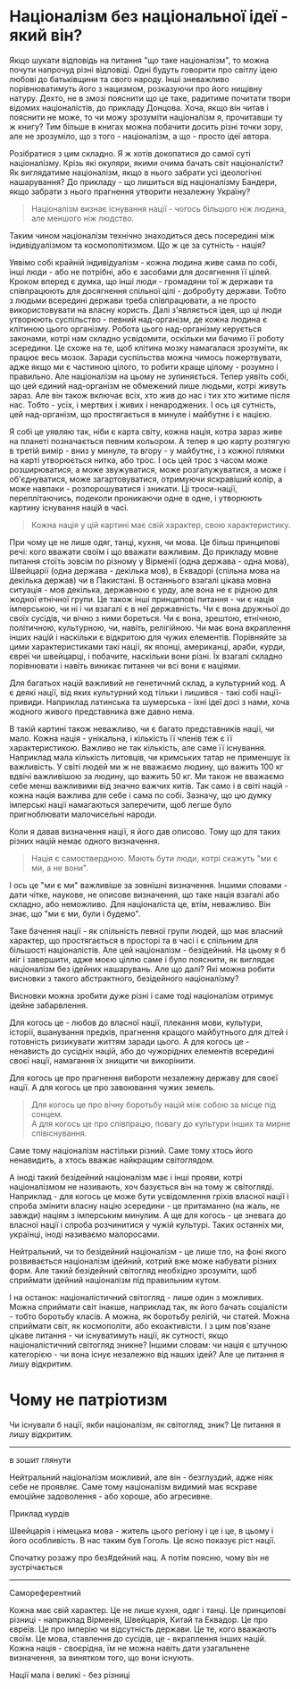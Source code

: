 # Націоналізм без національної ідеї - який він?

Якщо шукати відповідь на питання "що таке націоналізм", то можна почути напрочуд різні відповіді.
Одні будуть говорити про світлу ідею любові до батьківщини та свого народу.
Інші зневажливо порівнюватимуть його з нацизмом, розказуючи про його нищівну натуру.
Дехто, не в змозі пояснити що це таке, радитиме почитати твори відомих націоналістів, до прикладу Донцова.
Хоча, якщо він читав і пояснити не може, то чи можу зрозуміти націоналізм я, прочитавши ту ж книгу?
Тим більше в книгах можна побачити досить різні точки зору, але не зрозуміло, що з того - націоналізм, а що - просто ідеї автора.

Розібратися з цим складно.
Я ж хотів докопатися до самої суті націоналізму.
Крізь які окуляри, якими очима бачать світ націоналісти?
Як виглядатиме націоналізм, якщо в нього забрати усі ідеологічні нашарування?
До прикладу - що лишиться від націоналізму Бандери, якщо забрати з нього прагнення утворити незалежну Україну?

> Націоналізм визнає існування нації - чогось більшого ніж людина, але меншого ніж людство.

Таким чином націоналізм технічно знаходиться десь посередині між індивідуалізмом та космополітизмом.
Що ж це за сутність - нація?

Уявімо собі крайній індивідуалізм - кожна людина живе сама по собі, інші люди - або не потрібні, або є засобами для досягнення її цілей.
Кроком вперед є думка, що інші люди - громадяни тої ж держави та співпрацюють для досягнення спільної цілі - добробуту держави.
Тобто з людьми всередині держави треба співпрацювати, а не просто використовувати на власну користь.
Далі з'являється ідея, що ці люди утворюють суспільство - певний над-організм, де кожна людина є клітиною цього організму.
Робота цього над-організму керується законами, котрі нам складно усвідомити, оскільки ми бачимо її роботу зсередини.
Це схоже на те, щоб клітина мозку намагалася зрозуміти, як працює весь мозок.
Заради суспільства можна чимось пожертвувати, адже якщо ми є частиною цілого, то робити краще цілому - розумно і правильно.
Але націоналізм на цьому не зупиняється. 
Тепер уявіть собі, що цей єдиний над-організм не обмежений лише людьми, котрі живуть зараз.
Але він також включає всіх, хто жив до нас і тих хто житиме після нас.
Тобто - усіх, і мертвих і живих і ненароджених.
І ось ця сутність, цей над-організм, що простягається в минуле і майбутнє і є нацією.

Я собі це уявляю так, ніби є карта світу, кожна нація, котра зараз живе на планеті позначається певним кольором.
А тепер я цю карту розтягую в третій вимір - вниз у минуле, та вгору - у майбутнє, і з кожної плямки на карті утворюється нитка, або трос.
І ось цей трос з часом може розширюватися, а може звужуватися, може розгалужуватися, а може і об'єднуватися, 
може загартовуватися, отримуючи яскравіший колір, а може навпаки - розпорошуватися і зникати.
Ці троси-нації, переплітаючись, подеколи проникаючи одне в одне, і утворюють картину існування націй в часі.

> Кожна нація у цій картині має свій характер, свою характеристику.

При чому це не лише одяг, танці, кухня, чи мова.
Це більш принципові речі: кого вважати своїм і що вважати важливим. 
До прикладу мовне питання стоїть зовсім по різному у Вірменії (одна держава - одна мова), Швейцарії (одна держава - декілька мов), 
в Еквадорі (спільна мова на декілька держав) чи в Пакистані.
В останнього взагалі цікава мовна ситуація - мов декілька, державною є урду, але вона не є рідною для жодної етнічної групи.
Це також інші принципові питання - чи є нація імперською, чи ні і чи взагалі є в неї державність.
Чи є вона дружньої до своїх сусідів, чи вічно з ними бореться.
Чи є вона, зрештою, етнічною, політичною, культурною, чи, навіть, релігійною.
Чи має вона вкраплення інших націй і наскільки є відкритою для чужих елементів.
Порівняйте за цими характеристиками такі нації, як японці, американці, араби, курди, євреї чи швейцарці, і побачите, наскільки вони різні.
Їх взагалі складно порівнювати і навіть виникає питання чи всі вони є націями.

Для багатьох націй важливий не генетичний склад, а культурний код.
А є деякі нації, від яких культурний код тільки і лишився - такі собі нації-привиди.
Наприклад латинська та шумерська - їхні ідеї досі з нами, хоча жодного живого представника вже давно нема.

В такій картині також неважливо, чи є багато представників нації, чи мало.
Кожна нація - унікальна, і кількість її членів теж є її характеристикою.
Важливо не так кількість, але саме її існування.
Наприклад мала кількість литовців, чи кримських татар не применшує їх важливість.
У світі людей ми ж не вважаємо людину, що важить 100 кг вдвічі важливішою за людину, що важить 50 кг.
Ми також не вважаємо себе менш важливими від значно важчих китів.
Так само і в світі націй - кожна нація важлива для себе і сама по собі.
Зазначу, що цю думку імперські нації намагаються заперечити, щоб легше було пригноблювати малочисельні народи.

Коли я давав визначення нації, я його дав описово.
Тому що для таких різних націй немає одного визначення.

> Нація є самоствердною.
> Мають бути люди, котрі скажуть "ми є ми, а не вони".

І ось це "ми є ми" важливіше за зовнішні визначення.
Іншими словами - дати чітке, наукове, не описове визначення, що таке нація взагалі або складно, або неможливо.
Для націоналіста це, втім, неважливо. 
Він знає, що "ми є ми, були і будемо".

Таке бачення нації - як спільність певної групи людей, що має власний характер, що простягається в просторі та в часі 
і є спільним для більшості націоналістів.
Але цей націоналізм - безідейний.
На цьому я б міг і завершити, адже моєю ціллю саме і було пояснити, як виглядає націоналізм без ідейних нашарувань.
Але що далі?
Які можна робити висновки з такого абстрактного, безідейного націоналізму?

Висновки можна зробити дуже різні і саме тоді націоналізм отримує ідейне забарвлення.

Для когось це - любов до власної нації, плекання мови, культури, історії, вшанування предків, 
прагнення кращого майбутнього для дітей і готовність ризикувати життям заради цього. 
А для когось це - ненависть до сусідніх націй, або до чужорідних елементів всередині своєї нації, 
намагання їх знищити чи викорінити.

Для когось це про прагнення вибороти незалежну державу для своєї нації.
А для когось це про завоювання чужих земель.

> Для когось це про вічну боротьбу націй між собою за місце під сонцем.  
> А для когось це про співпрацю, повагу до культури інших та мирне співіснування.  

Саме тому націоналізм настільки різний.
Саме тому хтось його ненавидить, а хтось вважає найкращим світоглядом.

А іноді такий безідейний націоналізм має і інші прояви, котрі націоналізмом не називають, 
хоч базується він на тому ж світогляді.
Наприклад - для когось це може бути усвідомлення гріхів власної нації і спроба змінити власну націю зсередини - 
це притаманно (на жаль, не завжди) націям з імперським минулим.
А ще для когось - це зневага до власної нації і спроба розчинитися у чужій культурі.
Таких останніх ми, українці, іноді називаємо малоросами.

Нейтральний, чи то безідейний націоналізм - це лише тло, на фоні якого розвивається націоналізм ідейний, 
котрий вже може набувати різних форм.
Але такий безідейний світогляд необхідно зрозуміти, щоб сприймати ідейний націоналізм під правильним кутом.

І на останок: націоналістичний світогляд - лише один з можливих.
Можна сприймати світ інакше, наприклад так, як його бачать соціалісти - тобто боротьбу класів.
А можна, як боротьбу релігій, чи статей. 
Можна сприймати світ, як космополіти, або екоактивісти. 
І з цим пов'язане цікаве питання - чи існуватимуть нації, як сутності, якщо націоналістичний світогляд зникне? 
Іншими словам: чи нація є штучною категорією - чи вона існує незалежно від наших ідей? 
Але це питання я лишу відкритим.



# Чому не патріотизм 

Чи існували б нації, якби націоналізм, як світогляд, зник?
Це питання я лишу відкритим.


----

в зошит глянути

Нейтральний націоналізм можливий, але він - безглуздий, адже ніяк себе не проявляє.
Саме тому націоналізм видимий має яскраве емоційне задоволення - або хороше, або агресивне.

Приклад курдів

Швейцарія і німецька мова - житель цього регіону і це і це, в цьому і його особливість.
В нас таким був Гоголь.
Це ясно показує ріст нації.

Спочатку розажу про без#дейний нац.
А потім поясню, чому він не зустрічається

---

Самореферентний

Кожна має свій характер.
Це не лише кухня, одяг і танці.
Це принципові різниці - наприклад Вірменія, Швейцарія, Китай та Еквадор.
Це про євреїв.
Це про імперію чи відсутність держави.
Це те, кого вважають своїм.
Це мова, ставлення до сусідів, це - вкраплення інших націй.
Кожна нація - своєрідна, їм не можна навіть дати узагальнене визначення, за винятком того, що вони існують.

Нації мала і великі - без різниці

